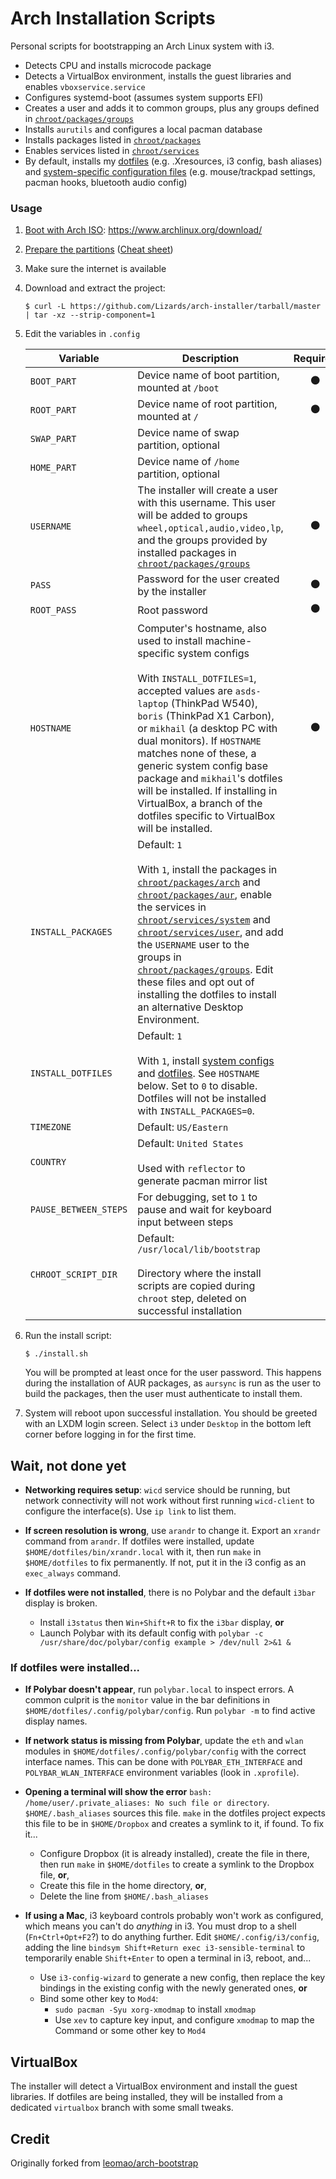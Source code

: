 # Arch Installation Scripts

Personal scripts for bootstrapping an Arch Linux system with i3.

- Detects CPU and installs microcode package
- Detects a VirtualBox environment, installs the guest libraries and enables `vboxservice.service`
- Configures systemd-boot (assumes system supports EFI)
- Creates a user and adds it to common groups, plus any groups defined in [`chroot/packages/groups`](chroot/packages/groups)
- Installs `aurutils` and configures a local pacman database
- Installs packages listed in [`chroot/packages`](chroot/packages)
- Enables services listed in [`chroot/services`](chroot/services)
- By default, installs my [dotfiles](https://github.com/Lizards/dotfiles) (e.g. .Xresources, i3 config, bash aliases) and [system-specific configuration files](https://github.com/Lizards/arch-system-config) (e.g. mouse/trackpad settings, pacman hooks, bluetooth audio config)


### Usage

1. [Boot with Arch ISO](https://wiki.archlinux.org/index.php/USB_flash_installation_media): https://www.archlinux.org/download/

1. [Prepare the partitions](https://wiki.archlinux.org/index.php/Installation_guide#Partition_the_disks) ([Cheat sheet](PARTITIONS.md))

1. Make sure the internet is available

1. Download and extract the project:
    ```console
    $ curl -L https://github.com/Lizards/arch-installer/tarball/master | tar -xz --strip-component=1
    ```

1. Edit the variables in `.config`

    | Variable                 | Description                                                                                                                                                                                                                                       |    Required    |
    |--------------------------|---------------------------------------------------------------------------------------------------------------------------------------------------------------------------------------------------------------------------------------------------|:--------------:|
    | `BOOT_PART`              | Device name of boot partition, mounted at `/boot`                                                                                                                                                                                                                | :black_circle: |
    | `ROOT_PART`              | Device name of root partition, mounted at `/`                                                                                                                                                                                                                    | :black_circle: |
    | `SWAP_PART`              | Device name of swap partition, optional                                                                                                                                                                                                                           |                |
    | `HOME_PART`              | Device name of `/home` partition, optional                                                                                                                                                                                                                        |                |
    | `USERNAME`               | The installer will create a user with this username.  This user will be added to groups `wheel,optical,audio,video,lp`, and the groups provided by installed packages in [`chroot/packages/groups`](chroot/packages/groups)                                                | :black_circle: |
    | `PASS`                   | Password for the user created by the installer                                                                                                                                                                                                  | :black_circle: |
    | `ROOT_PASS`              | Root password                                                                                                                                                                                                                                     | :black_circle: |
    | `HOSTNAME`               | Computer's hostname, also used to install machine-specific system configs<br/><br/>With `INSTALL_DOTFILES=1`, accepted values are `asds-laptop` (ThinkPad W540), `boris` (ThinkPad X1 Carbon), or `mikhail` (a desktop PC with dual monitors).  If `HOSTNAME` matches none of these, a generic system config base package and `mikhail`'s dotfiles will be installed.  If installing in VirtualBox, a branch of the dotfiles specific to VirtualBox will be installed. | :black_circle: |
    | `INSTALL_PACKAGES`       | Default: `1`<br/><br/>With `1`, install the packages in [`chroot/packages/arch`](chroot/packages/arch) and [`chroot/packages/aur`](chroot/packages/aur), enable the services in [`chroot/services/system`](chroot/services/system) and [`chroot/services/user`](chroot/services/user), and add the `USERNAME` user to the groups in [`chroot/packages/groups`](chroot/packages/groups).  Edit these files and opt out of installing the dotfiles to install an alternative Desktop Environment.                  |                |
    | `INSTALL_DOTFILES`       | Default: `1`<br/><br/>With `1`, install [system configs](https://github.com/Lizards/arch-system-config) and [dotfiles](https://github.com/Lizards/dotfiles).  See `HOSTNAME` below. Set to `0` to disable.  Dotfiles will not be installed with `INSTALL_PACKAGES=0`.                             |                |
    | `TIMEZONE`               | Default: `US/Eastern`                                                                                                                                                                                                                       |                |
    | `COUNTRY`                | Default: `United States`<br/><br/>Used with `reflector` to generate pacman mirror list                                                                                                                                                             |                |
    | `PAUSE_BETWEEN_STEPS`    | For debugging, set to `1` to pause and wait for keyboard input between steps                                                                                                                                                                      |                |
    | `CHROOT_SCRIPT_DIR`      | Default: `/usr/local/lib/bootstrap`<br/><br/>Directory where the install scripts are copied during `chroot` step, deleted on successful installation                                                                                                          |                |

1. Run the install script:
    ```console
    $ ./install.sh
    ```

	You will be prompted at least once for the user password.  This happens during the installation of AUR packages, as `aursync` is run as the user to build the packages, then the user must authenticate to install them.

1. System will reboot upon successful installation.  You should be greeted with an LXDM login screen.  Select `i3` under `Desktop` in the bottom left corner before logging in for the first time.

## Wait, not done yet

- __Networking requires setup__: `wicd` service should be running, but network connectivity will not work without first running `wicd-client` to configure the interface(s).  Use `ip link` to list them.

- __If screen resolution is wrong__, use `arandr` to change it.  Export an `xrandr` command from `arandr`.  If dotfiles were installed, update `$HOME/dotfiles/bin/xrandr.local` with it, then run `make` in `$HOME/dotfiles` to fix permanently.  If not, put it in the i3 config as an `exec_always` command.

- __If dotfiles were not installed__, there is no Polybar and the default `i3bar` display is broken.
    - Install `i3status` then `Win+Shift+R` to fix the `i3bar` display, __or__
	- Launch Polybar with its default config with `polybar -c /usr/share/doc/polybar/config example > /dev/null 2>&1 &`

### If dotfiles were installed...

- __If Polybar doesn't appear__, run `polybar.local` to inspect errors.  A common culprit is the `monitor` value in the bar definitions in `$HOME/dotfiles/.config/polybar/config`.  Run `polybar -m` to find active display names.

- __If network status is missing from Polybar__, update the `eth` and `wlan` modules in `$HOME/dotfiles/.config/polybar/config` with the correct interface names.  This can be done with `POLYBAR_ETH_INTERFACE` and `POLYBAR_WLAN_INTERFACE` environment variables (look in `.xprofile`).

- __Opening a terminal will show the error__ `bash: /home/user/.private_aliases: No such file or directory`.  `$HOME/.bash_aliases` sources this file.  `make` in the dotfiles project expects this file to be in `$HOME/Dropbox` and creates a symlink to it, if found.  To fix it...
	- Configure Dropbox (it is already installed), create the file in there, then run `make` in `$HOME/dotfiles` to create a symlink to the Dropbox file, __or__,
	- Create this file in the home directory, __or__,
	- Delete the line from `$HOME/.bash_aliases`

- __If using a Mac__, i3 keyboard controls probably won't work as configured, which means you can't do *anything* in i3. You must drop to a shell (`Fn+Ctrl+Opt+F2`?) to do anything further. Edit `$HOME/.config/i3/config`, adding the line `bindsym Shift+Return exec i3-sensible-terminal` to temporarily enable `Shift+Enter` to open a terminal in i3, reboot, and...
	- Use `i3-config-wizard` to generate a new config, then replace the key bindings in the existing config with the newly generated ones, __or__
    - Bind some other key to `Mod4`:
    	- `sudo pacman -Syu xorg-xmodmap` to install `xmodmap`
    	- Use `xev` to capture key input, and configure `xmodmap` to map the Command or some other key to `Mod4`

## VirtualBox

The installer will detect a VirtualBox environment and install the guest libraries.  If dotfiles are being installed, they will be installed from a dedicated `virtualbox` branch with some small tweaks.

## Credit

Originally forked from [leomao/arch-bootstrap](https://github.com/leomao/arch-bootstrap)
